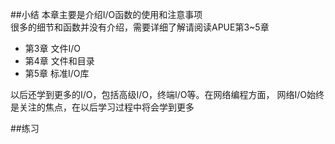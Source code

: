 ##小结
本章主要是介绍I/O函数的使用和注意事项   
很多的细节和函数并没有介绍，需要详细了解请阅读APUE第3~5章  
- 第3章 文件I/O
- 第4章 文件和目录
- 第5章 标准I/O库

以后还学到更多的I/O，包括高级I/O，终端I/O等。在网络编程方面，
网络I/O始终是关注的焦点，在以后学习过程中将会学到更多

##练习


